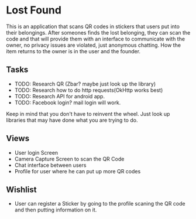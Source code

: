 # Lost Found

This is an application that scans QR codes in stickers that users put into their belongings. After someones finds the lost belonging, they can scan the code and that will provide them with an interface to communicate with the owner, no privacy issues are violated, just anonymous chatting. How the item returns to the owner is in the user and the founder.


## Tasks

- TODO: Research QR (Zbar? maybe just look up the library)
- TODO: Research how to do http requests(OkHttp works best)
- TODO: Research API for android app.
- TODO: Facebook login? mail login will work.


Keep in mind that you don't have to reinvent the wheel. Just look up libraries that may have done what you are trying to do.

## Views

- User login Screen
- Camera Capture Screen to  scan the QR Code
- Chat interface between users
- Profile for user where he can put up more QR codes

## Wishlist

- User can register a Sticker by going to the profile scaning the QR code and then putting information on it.
